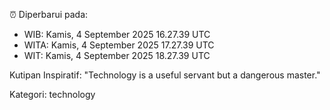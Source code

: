 ⏰ Diperbarui pada:
- WIB: Kamis, 4 September 2025 16.27.39 UTC
- WITA: Kamis, 4 September 2025 17.27.39 UTC
- WIT: Kamis, 4 September 2025 18.27.39 UTC

Kutipan Inspiratif:
"Technology is a useful servant but a dangerous master."


Kategori: technology

